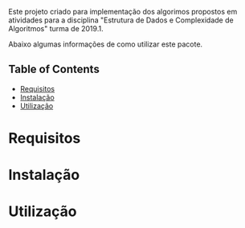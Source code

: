 Este projeto criado para implementação dos algorimos propostos em atividades para a disciplina "Estrutura de Dados e Complexidade de Algoritmos" turma de 2019.1.

Abaixo algumas informações de como utilizar este pacote.<br>

## Table of Contents

- [Requisitos](#requisitos)
- [Instalação](#instalação)
- [Utilização](#utilização)

# Requisitos
# Instalação
# Utilização